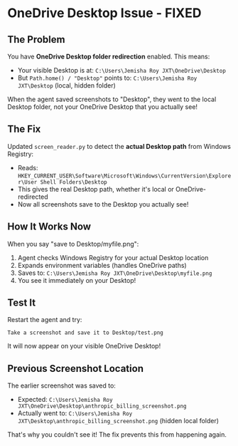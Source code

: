 # OneDrive Desktop Issue - FIXED

## The Problem

You have **OneDrive Desktop folder redirection** enabled. This means:
- Your visible Desktop is at: `C:\Users\Jemisha Roy JXT\OneDrive\Desktop`
- But `Path.home() / "Desktop"` points to: `C:\Users\Jemisha Roy JXT\Desktop` (local, hidden folder)

When the agent saved screenshots to "Desktop", they went to the local Desktop folder, not your OneDrive Desktop that you actually see!

## The Fix

Updated `screen_reader.py` to detect the **actual Desktop path** from Windows Registry:
- Reads: `HKEY_CURRENT_USER\Software\Microsoft\Windows\CurrentVersion\Explorer\User Shell Folders\Desktop`
- This gives the real Desktop path, whether it's local or OneDrive-redirected
- Now all screenshots save to the Desktop you actually see!

## How It Works Now

When you say "save to Desktop/myfile.png":
1. Agent checks Windows Registry for your actual Desktop location
2. Expands environment variables (handles OneDrive paths)
3. Saves to: `C:\Users\Jemisha Roy JXT\OneDrive\Desktop\myfile.png`
4. You see it immediately on your Desktop!

## Test It

Restart the agent and try:
```
Take a screenshot and save it to Desktop/test.png
```

It will now appear on your visible OneDrive Desktop!

## Previous Screenshot Location

The earlier screenshot was saved to:
- Expected: `C:\Users\Jemisha Roy JXT\OneDrive\Desktop\anthropic_billing_screenshot.png`
- Actually went to: `C:\Users\Jemisha Roy JXT\Desktop\anthropic_billing_screenshot.png` (hidden local folder)

That's why you couldn't see it! The fix prevents this from happening again.
